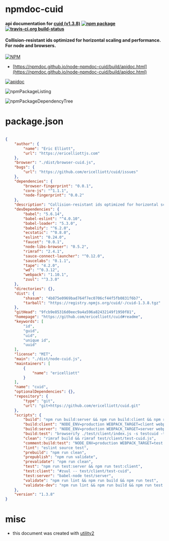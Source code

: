 # npmdoc-cuid

#### api documentation for  [cuid (v1.3.8)](https://github.com/ericelliott/cuid#readme)  [![npm package](https://img.shields.io/npm/v/npmdoc-cuid.svg?style=flat-square)](https://www.npmjs.org/package/npmdoc-cuid) [![travis-ci.org build-status](https://api.travis-ci.org/npmdoc/node-npmdoc-cuid.svg)](https://travis-ci.org/npmdoc/node-npmdoc-cuid)

#### Collision-resistant ids optimized for horizontal scaling and performance. For node and browsers.

[![NPM](https://nodei.co/npm/cuid.png?downloads=true&downloadRank=true&stars=true)](https://www.npmjs.com/package/cuid)

- [https://npmdoc.github.io/node-npmdoc-cuid/build/apidoc.html](https://npmdoc.github.io/node-npmdoc-cuid/build/apidoc.html)

[![apidoc](https://npmdoc.github.io/node-npmdoc-cuid/build/screenCapture.buildCi.browser.%252Ftmp%252Fbuild%252Fapidoc.html.png)](https://npmdoc.github.io/node-npmdoc-cuid/build/apidoc.html)

![npmPackageListing](https://npmdoc.github.io/node-npmdoc-cuid/build/screenCapture.npmPackageListing.svg)

![npmPackageDependencyTree](https://npmdoc.github.io/node-npmdoc-cuid/build/screenCapture.npmPackageDependencyTree.svg)



# package.json

```json

{
    "author": {
        "name": "Eric Elliott",
        "url": "https://ericelliottjs.com"
    },
    "browser": "./dist/browser-cuid.js",
    "bugs": {
        "url": "https://github.com/ericelliott/cuid/issues"
    },
    "dependencies": {
        "browser-fingerprint": "0.0.1",
        "core-js": "^1.1.1",
        "node-fingerprint": "0.0.2"
    },
    "description": "Collision-resistant ids optimized for horizontal scaling and performance. For node and browsers.",
    "devDependencies": {
        "babel": "5.6.14",
        "babel-eslint": "^4.0.10",
        "babel-loader": "5.3.0",
        "babelify": "^6.2.0",
        "ecstatic": "^0.8.0",
        "eslint": "0.24.0",
        "faucet": "0.0.1",
        "node-libs-browser": "0.5.2",
        "rimraf": "2.4.1",
        "sauce-connect-launcher": "^0.12.0",
        "saucelabs": "0.1.1",
        "tape": "4.2.0",
        "wd": "^0.3.12",
        "webpack": "1.10.1",
        "zuul": "^3.3.0"
    },
    "directories": {},
    "dist": {
        "shasum": "4b875e0969bad764f7ec0706cf44f5fb0831f6b7",
        "tarball": "https://registry.npmjs.org/cuid/-/cuid-1.3.8.tgz"
    },
    "gitHead": "9fcb9e85316d0eec9a4a596a82432149f1950f81",
    "homepage": "https://github.com/ericelliott/cuid#readme",
    "keywords": [
        "id",
        "guid",
        "uid",
        "unique id",
        "uuid"
    ],
    "license": "MIT",
    "main": "./dist/node-cuid.js",
    "maintainers": [
        {
            "name": "ericelliott"
        }
    ],
    "name": "cuid",
    "optionalDependencies": {},
    "repository": {
        "type": "git",
        "url": "git+https://github.com/ericelliott/cuid.git"
    },
    "scripts": {
        "build": "npm run build:server && npm run build:client && npm run build:test",
        "build:client": "NODE_ENV=production WEBPACK_TARGET=client webpack -p",
        "build:server": "NODE_ENV=production WEBPACK_TARGET=server webpack",
        "build:test": "browserify ./test/client/index.js -s testcuid -t babelify --outfile test/client/test-cuid.js",
        "clean": "rimraf build && rimraf test/client/test-cuid.js",
        "comment:build:test": "NODE_ENV=production WEBPACK_TARGET=test webpack -p",
        "lint": "eslint source test",
        "prebuild": "npm run clean",
        "prepublish": "npm run validate",
        "prevalidate": "npm run clean",
        "test": "npm run test:server && npm run test:client",
        "test:client": "#zuul -- test/client/test-cuid",
        "test:server": "babel-node test/server",
        "validate": "npm run lint && npm run build && npm run test",
        "validate-dev": "npm run lint && npm run build && npm run test | faucet"
    },
    "version": "1.3.8"
}
```



# misc
- this document was created with [utility2](https://github.com/kaizhu256/node-utility2)
